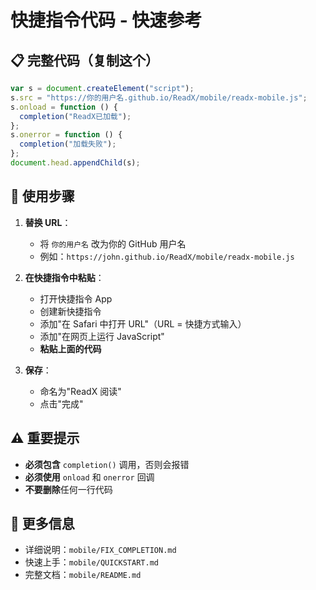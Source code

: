 # 快捷指令代码 - 快速参考

## 📋 完整代码（复制这个）

```javascript
var s = document.createElement("script");
s.src = "https://你的用户名.github.io/ReadX/mobile/readx-mobile.js";
s.onload = function () {
  completion("ReadX已加载");
};
s.onerror = function () {
  completion("加载失败");
};
document.head.appendChild(s);
```

## 🔧 使用步骤

1. **替换 URL**：
   - 将 `你的用户名` 改为你的 GitHub 用户名
   - 例如：`https://john.github.io/ReadX/mobile/readx-mobile.js`

2. **在快捷指令中粘贴**：
   - 打开快捷指令 App
   - 创建新快捷指令
   - 添加"在 Safari 中打开 URL"（URL = 快捷方式输入）
   - 添加"在网页上运行 JavaScript"
   - **粘贴上面的代码**

3. **保存**：
   - 命名为"ReadX 阅读"
   - 点击"完成"

## ⚠️ 重要提示

- **必须包含** `completion()` 调用，否则会报错
- **必须使用** `onload` 和 `onerror` 回调
- **不要删除**任何一行代码

## 📖 更多信息

- 详细说明：`mobile/FIX_COMPLETION.md`
- 快速上手：`mobile/QUICKSTART.md`
- 完整文档：`mobile/README.md`
